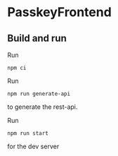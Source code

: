 # PasskeyFrontend

## Build and run

Run
    
    npm ci

Run

    npm run generate-api

to generate the rest-api.

Run

    npm run start

for the dev server
